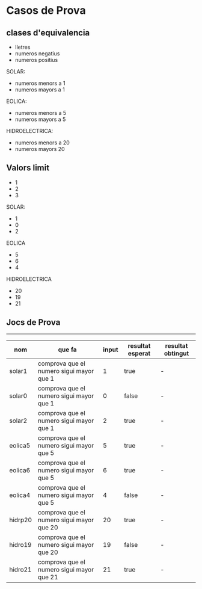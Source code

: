 # Casos de Prova

## clases d'equivalencia

- lletres
- numeros negatius
- numeros positius

SOLAR:

- numeros menors a 1
- numeros mayors a 1

EOLICA:

- numeros menors a 5
- numeros mayors a 5

HIDROELECTRICA:

- numeros menors a 20
- numeros mayors 20

## Valors limit

- 1
- 2
- 3

SOLAR:

- 1
- 0
- 2

EOLICA

- 5
- 6
- 4

HIDROELECTRICA

- 20
- 19
- 21

## Jocs de Prova

--------------------------------------------

| nom | que fa | input | resultat esperat | resultat obtingut |
|-------|--------|-------|---------------|----------------------|
|solar1|comprova que el numero sigui mayor que 1 | 1 | true | - |
|solar0|comprova que el numero sigui mayor que 1 | 0 | false | - |
|solar2|comprova que el numero sigui mayor que 1 | 2 | true | - |
|eolica5|comprova que el numero sigui mayor que 5 | 5 | true | - |
|eolica6|comprova que el numero sigui mayor que 5 | 6 | true | - |
|eolica4|comprova que el numero sigui mayor que 5| 4 | false | - |
|hidrp20 |comprova que el numero sigui mayor que 20 | 20 | true | - |
| hidro19 | comprova que el numero sigui mayor que 20 | 19 | false | - |
| hidro21 | comprova que el numero sigui mayor que 21 | 21 | true | - |
